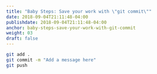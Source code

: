 ```yaml
---
title: "Baby Steps: Save your work with \"git commit\""
date: 2018-09-04T21:11:48-04:00
publishdate: 2018-09-04T21:11:48-04:00
anchor: baby-steps-save-your-work-with-git-commit
weight: 03
draft: false
---
```


``` bash
git add .
git commit -m "Add a message here"
git push
```
